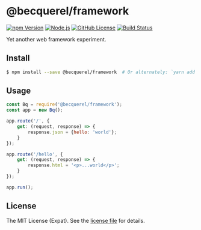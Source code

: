 @becquerel/framework
====================
[![npm Version][NPM VERSION BADGE]][NPM PAGE]
[![Node.js][NODE VERSION BADGE]][NODE PAGE]
[![GitHub License][LICENSE BADGE]][LICENSE PAGE]
[![Build Status][BUILD BADGE]][BUILD PAGE]

Yet another web framework experiment.

Install
-------
```sh
$ npm install --save @becquerel/framework  # Or alternately: `yarn add @becquerel/framework`
```

Usage
-----
```js
const Bq = require('@becquerel/framework');
const app = new Bq();

app.route('/', {
    get: (request, response) => {
        response.json = {hello: 'world'};
    }
});

app.route('/hello', {
    get: (request, response) => {
        response.html = '<p>...world</p>';
    }
});

app.run();
```

License
-------
The MIT License (Expat). See the [license file](LICENSE) for details.

[BUILD BADGE]: https://img.shields.io/travis/becquerel-js/framework.svg?style=flat-square
[BUILD PAGE]: https://travis-ci.org/becquerel-js/framework
[LICENSE BADGE]: https://img.shields.io/badge/license-MIT%20License-blue.svg?style=flat-square
[LICENSE PAGE]: https://github.com/becquerel-js/framework/blob/master/LICENSE
[NODE PAGE]: https://nodejs.org/
[NODE VERSION BADGE]: https://img.shields.io/badge/node-%3E%3D6.11-%23010101.svg?style=flat-square
[NPM PAGE]: https://www.npmjs.com/package/@becquerel/framework
[NPM VERSION BADGE]: https://img.shields.io/npm/v/@becquerel/framework.svg?style=flat-square